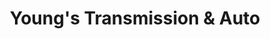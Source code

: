 ---
title: "Young's Transmission & Auto"
url: /merced/youngs-transmission-and-auto/
shop: car repair
---